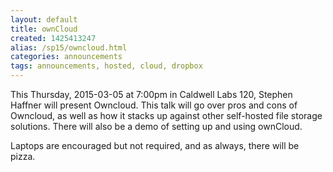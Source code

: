 ```yaml
---
layout: default
title: ownCloud
created: 1425413247
alias: /sp15/owncloud.html
categories: announcements
tags: announcements, hosted, cloud, dropbox
---
```

This Thursday, 2015-03-05 at 7:00pm in Caldwell Labs 120, Stephen Haffner will present Owncloud. This talk will go over pros and cons of Owncloud, as well as how it stacks up against other self-hosted file storage solutions. There will also be a demo of setting up and using ownCloud.

Laptops are encouraged but not required, and as always, there will be pizza.
